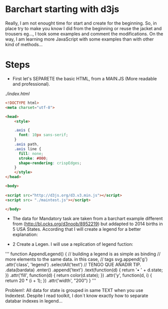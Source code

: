 # Barchart starting with d3js

Really, I am not enought time for start and create for the beginning. So, in place try to make you know I did from the beginning or reuse the jacket and trousers eg..., I took some examples and comment the modifications. On the way, I am learning more JavaScript with some examples than with other kind of methods... 


# Steps

- First let's SEPARETE the basic HTML, from a MAIN.JS (More readable and professional). 

_./index.html_

```html
<!DOCTYPE html>
<meta charset="utf-8">

<head>
	<style>

	.axis {
	  font: 10px sans-serif;
	}
	.axis path,
	.axis line {
	  fill: none;
	  stroke: #000;
	  shape-rendering: crispEdges;
	}
	</style>
</head>

<body>
	
<script src="http://d3js.org/d3.v3.min.js"></script>
<script src= "./maintest.js"></script>

</body>
```

- The data for Mandatory task are taken from a barchart example different from (http://bl.ocks.org/d3noob/8952219) but addapted to 2014 births in 5 USA States. According that I will create a legend for a better explanation:

- 2 Create a Legen. I will use a replication of legend fuction:

'''
function AppendLegend() {
    // building a legend is as simple as binding
    // more elements to the same data. in this case,
    // <text> tags
    svg.append('g')
      .attr('class', 'legend')
        .selectAll('text')  // TENGO QUE AÑADIR TIP. 
        .data(bardata)
          .enter()
            .append('text')
              .text(function(d) { return '• ' + d.state; })
              .attr('fill', function(d) { return color(d.state); })
              .attr('y', function(d, i) { return 20 * (i + 1); }) 
              .attr('width', "200")
}
'''

Problem!: All data for state is grouped in same TEXT when you use Indextest. Despite I read toolkit, I don´t know exactly how to separate databar indexes in legend...


